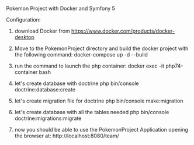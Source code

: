 Pokemon Project with Docker and Symfony 5

Configuration:


1. download Docker from https://www.docker.com/products/docker-desktop

2. Move to the PokemonProject directory and build the docker project with the following command:
docker-compose up -d --build

3. run the command to launch the php container:
docker exec -it php74-container bash

4. let's create database with doctrine
php bin/console doctrine:database:create

5. let's create migration file for doctrine
php bin/console make:migration

6. let's create database with all the tables needed
php bin/console doctrine:migrations:migrate

7. now you should be able to use the PokemonProject Application opening the browser at:
http://localhost:8080/team/



